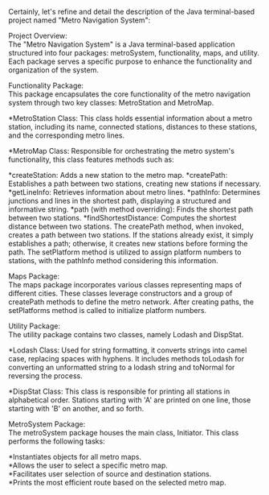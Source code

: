 
Certainly, let's refine and detail the description of the Java terminal-based project named "Metro Navigation System":<br>

Project Overview:<br>
The "Metro Navigation System" is a Java terminal-based application structured into four packages: metroSystem, functionality, maps, and utility. Each package serves a specific purpose to enhance the functionality and organization of the system.<br>

Functionality Package:<br>
This package encapsulates the core functionality of the metro navigation system through two key classes: MetroStation and MetroMap.<br>

*MetroStation Class: This class holds essential information about a metro station, including its name, connected stations, distances to these stations, and the corresponding metro lines.<br>

*MetroMap Class: Responsible for orchestrating the metro system's functionality, this class features methods such as:<br>

*createStation: Adds a new station to the metro map.
*createPath: Establishes a path between two stations, creating new stations if necessary.
*getLineInfo: Retrieves information about metro lines.
*pathInfo: Determines junctions and lines in the shortest path, displaying a structured and informative string.
*path (with method overriding): Finds the shortest path between two stations.
*findShortestDistance: Computes the shortest distance between two stations.
The createPath method, when invoked, creates a path between two stations. If the stations already exist, it simply establishes a path; otherwise, it creates new stations before forming the path. The setPlatform method is utilized to assign platform numbers to stations, with the pathInfo method considering this information.

Maps Package:<br>
The maps package incorporates various classes representing maps of different cities. These classes leverage constructors and a group of createPath methods to define the metro network. After creating paths, the setPlatforms method is called to initialize platform numbers.

Utility Package:<br>
The utility package contains two classes, namely Lodash and DispStat.

*Lodash Class: Used for string formatting, it converts strings into camel case, replacing spaces with hyphens. It includes methods toLodash for converting an unformatted string to a lodash string and toNormal for reversing the process.

*DispStat Class: This class is responsible for printing all stations in alphabetical order. Stations starting with 'A' are printed on one line, those starting with 'B' on another, and so forth.

MetroSystem Package:<br>
The metroSystem package houses the main class, Initiator. This class performs the following tasks:

*Instantiates objects for all metro maps.<br>
*Allows the user to select a specific metro map.<br>
*Facilitates user selection of source and destination stations.<br>
*Prints the most efficient route based on the selected metro map.<br>
